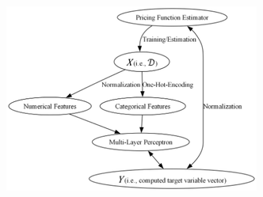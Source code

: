 <div style="text-align: center;">
    <img src="README/MLP.png" alt="Graph of estimation model specification" width="600">
</div>

